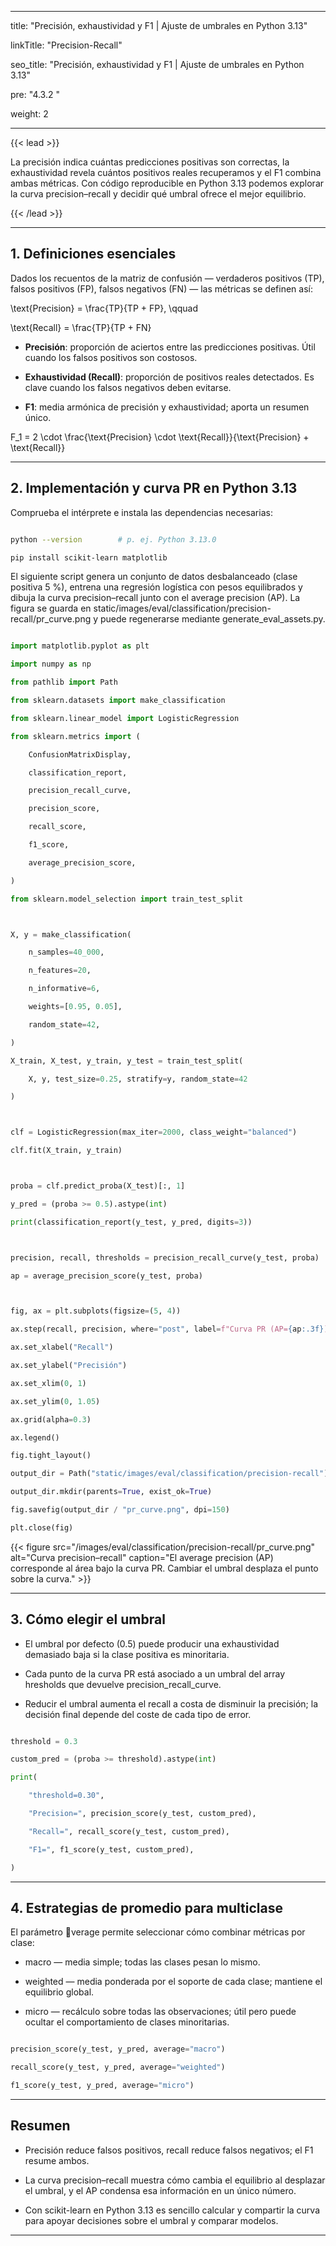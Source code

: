﻿---

title: "Precisión, exhaustividad y F1 | Ajuste de umbrales en Python 3.13"

linkTitle: "Precision-Recall"

seo_title: "Precisión, exhaustividad y F1 | Ajuste de umbrales en Python 3.13"

pre: "4.3.2 "

weight: 2

---



{{< lead >}}

La precisión indica cuántas predicciones positivas son correctas, la exhaustividad revela cuántos positivos reales recuperamos y el F1 combina ambas métricas. Con código reproducible en Python 3.13 podemos explorar la curva precision–recall y decidir qué umbral ofrece el mejor equilibrio.

{{< /lead >}}



---



## 1. Definiciones esenciales



Dados los recuentos de la matriz de confusión — verdaderos positivos (TP), falsos positivos (FP), falsos negativos (FN) — las métricas se definen así:





\text{Precision} = \frac{TP}{TP + FP}, \qquad

\text{Recall} = \frac{TP}{TP + FN}





- **Precisión**: proporción de aciertos entre las predicciones positivas. Útil cuando los falsos positivos son costosos.

- **Exhaustividad (Recall)**: proporción de positivos reales detectados. Es clave cuando los falsos negativos deben evitarse.

- **F1**: media armónica de precisión y exhaustividad; aporta un resumen único.





F_1 = 2 \cdot \frac{\text{Precision} \cdot \text{Recall}}{\text{Precision} + \text{Recall}}





---



## 2. Implementación y curva PR en Python 3.13



Comprueba el intérprete e instala las dependencias necesarias:



```bash

python --version        # p. ej. Python 3.13.0

pip install scikit-learn matplotlib

```



El siguiente script genera un conjunto de datos desbalanceado (clase positiva 5 %), entrena una regresión logística con pesos equilibrados y dibuja la curva precision–recall junto con el average precision (AP). La figura se guarda en static/images/eval/classification/precision-recall/pr_curve.png y puede regenerarse mediante generate_eval_assets.py.



```python

import matplotlib.pyplot as plt

import numpy as np

from pathlib import Path

from sklearn.datasets import make_classification

from sklearn.linear_model import LogisticRegression

from sklearn.metrics import (

    ConfusionMatrixDisplay,

    classification_report,

    precision_recall_curve,

    precision_score,

    recall_score,

    f1_score,

    average_precision_score,

)

from sklearn.model_selection import train_test_split



X, y = make_classification(

    n_samples=40_000,

    n_features=20,

    n_informative=6,

    weights=[0.95, 0.05],

    random_state=42,

)

X_train, X_test, y_train, y_test = train_test_split(

    X, y, test_size=0.25, stratify=y, random_state=42

)



clf = LogisticRegression(max_iter=2000, class_weight="balanced")

clf.fit(X_train, y_train)



proba = clf.predict_proba(X_test)[:, 1]

y_pred = (proba >= 0.5).astype(int)

print(classification_report(y_test, y_pred, digits=3))



precision, recall, thresholds = precision_recall_curve(y_test, proba)

ap = average_precision_score(y_test, proba)



fig, ax = plt.subplots(figsize=(5, 4))

ax.step(recall, precision, where="post", label=f"Curva PR (AP={ap:.3f})")

ax.set_xlabel("Recall")

ax.set_ylabel("Precisión")

ax.set_xlim(0, 1)

ax.set_ylim(0, 1.05)

ax.grid(alpha=0.3)

ax.legend()

fig.tight_layout()

output_dir = Path("static/images/eval/classification/precision-recall")

output_dir.mkdir(parents=True, exist_ok=True)

fig.savefig(output_dir / "pr_curve.png", dpi=150)

plt.close(fig)

```



{{< figure src="/images/eval/classification/precision-recall/pr_curve.png" alt="Curva precision–recall" caption="El average precision (AP) corresponde al área bajo la curva PR. Cambiar el umbral desplaza el punto sobre la curva." >}}



---



## 3. Cómo elegir el umbral



- El umbral por defecto (0.5) puede producir una exhaustividad demasiado baja si la clase positiva es minoritaria.

- Cada punto de la curva PR está asociado a un umbral del array 	hresholds que devuelve precision_recall_curve.

- Reducir el umbral aumenta el recall a costa de disminuir la precisión; la decisión final depende del coste de cada tipo de error.



```python

threshold = 0.3

custom_pred = (proba >= threshold).astype(int)

print(

    "threshold=0.30",

    "Precision=", precision_score(y_test, custom_pred),

    "Recall=", recall_score(y_test, custom_pred),

    "F1=", f1_score(y_test, custom_pred),

)

```



---



## 4. Estrategias de promedio para multiclase



El parámetro verage permite seleccionar cómo combinar métricas por clase:



- macro — media simple; todas las clases pesan lo mismo.

- weighted — media ponderada por el soporte de cada clase; mantiene el equilibrio global.

- micro — recálculo sobre todas las observaciones; útil pero puede ocultar el comportamiento de clases minoritarias.



```python

precision_score(y_test, y_pred, average="macro")

recall_score(y_test, y_pred, average="weighted")

f1_score(y_test, y_pred, average="micro")

```



---



## Resumen



- Precisión reduce falsos positivos, recall reduce falsos negativos; el F1 resume ambos.

- La curva precision–recall muestra cómo cambia el equilibrio al desplazar el umbral, y el AP condensa esa información en un único número.

- Con scikit-learn en Python 3.13 es sencillo calcular y compartir la curva para apoyar decisiones sobre el umbral y comparar modelos.

---

